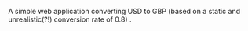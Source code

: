 A simple web application converting USD to GBP (based on a static and unrealistic(?!) conversion rate of 0.8) . 
